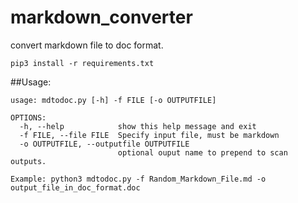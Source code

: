 # markdown_converter
convert markdown file to doc format.

```
pip3 install -r requirements.txt
```

##Usage:
```
usage: mdtodoc.py [-h] -f FILE [-o OUTPUTFILE]

OPTIONS:
  -h, --help            show this help message and exit
  -f FILE, --file FILE  Specify input file, must be markdown
  -o OUTPUTFILE, --outputfile OUTPUTFILE
                        optional ouput name to prepend to scan outputs.

Example: python3 mdtodoc.py -f Random_Markdown_File.md -o output_file_in_doc_format.doc
```
